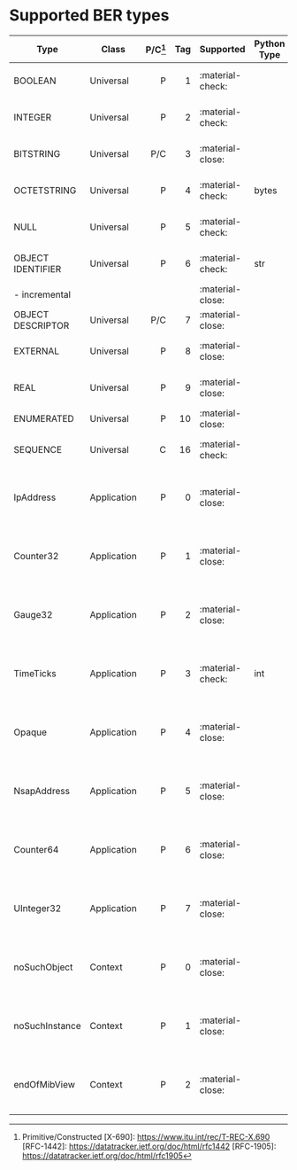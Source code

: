 # Supported BER types

| Type              | Class       | P/C[^1] |  Tag | Supported        | Python Type | Reference                      |
| ----------------- | ----------- | ------: | ---: | ---------------- | ----------- | ------------------------------ |
| BOOLEAN           | Universal   |       P |    1 | :material-check: |             | [X.690][X-690] pp 8.1          |
| INTEGER           | Universal   |       P |    2 | :material-check: |             | [X.690][X-690] pp 8.2          |
| BITSTRING         | Universal   |     P/C |    3 | :material-close: |             | [X.690][X-690] pp 8.6          |
| OCTETSTRING       | Universal   |       P |    4 | :material-check: | bytes       | [X.690][X-690] pp 8.7          |
| NULL              | Universal   |       P |    5 | :material-check: |             | [X.690][X-690] pp 8.8          |
| OBJECT IDENTIFIER | Universal   |       P |    6 | :material-check: | str         | [X.690][X-690] pp 8.19         |
| - incremental     |             |         |      | :material-close: |             |                                |
| OBJECT DESCRIPTOR | Universal   |     P/C |    7 | :material-close: |             |                                |
| EXTERNAL          | Universal   |       P |    8 | :material-close: |             | [X.690][X-690] pp 8.18         |
| REAL              | Universal   |       P |    9 | :material-close: |             | [X.690][X-690] pp 8.5          |
| ENUMERATED        | Universal   |       P |   10 | :material-close: |             |                                |
| SEQUENCE          | Universal   |       C |   16 | :material-check: |             | [X.690][X-690] pp 8.9          |
| IpAddress         | Application |       P |    0 | :material-close: |             | [RFC-1442][RFC-1442] pp 7.1.5  |
| Counter32         | Application |       P |    1 | :material-close: |             | [RFC-1442][RFC-1442] pp 7.1.6  |
| Gauge32           | Application |       P |    2 | :material-close: |             | [RFC-1442][RFC-1442] pp 7.1.7  |
| TimeTicks         | Application |       P |    3 | :material-check: | int         | [RFC-1442][RFC-1442] pp 7.1.8  |
| Opaque            | Application |       P |    4 | :material-close: |             | [RFC-1442][RFC-1442] pp 7.1.9  |
| NsapAddress       | Application |       P |    5 | :material-close: |             | [RFC-1442][RFC-1442] pp 7.1.10 |
| Counter64         | Application |       P |    6 | :material-close: |             | [RFC-1442][RFC-1442] pp 7.1.11 |
| UInteger32        | Application |       P |    7 | :material-close: |             | [RFC-1442][RFC-1442] pp 7.1.12 |
| noSuchObject      | Context     |       P |    0 | :material-close: |             | [RFC-1905][RFC-1095] pp 3      |
| noSuchInstance    | Context     |       P |    1 | :material-close: |             | [RFC-1905][RFC-1095] pp 3      |
| endOfMibView      | Context     |       P |    2 | :material-close: |             | [RFC-1905][RFC-1095] pp 3      |

[^1]: Primitive/Constructed
[X-690]: https://www.itu.int/rec/T-REC-X.690
[RFC-1442]: https://datatracker.ietf.org/doc/html/rfc1442
[RFC-1905]: https://datatracker.ietf.org/doc/html/rfc1905
